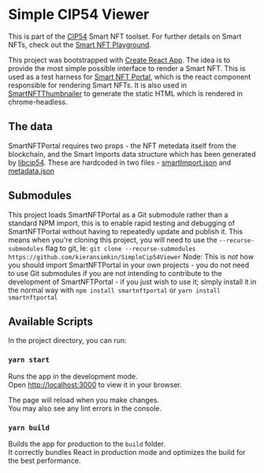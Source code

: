 # Simple CIP54 Viewer

This is part of the [CIP54](https://cips.cardano.org/cips/cip54) Smart NFT toolset. For further details on Smart NFTs, check out the [Smart NFT Playground](https://nft-playground.dev/).

This project was bootstrapped with [Create React App](https://github.com/facebook/create-react-app). The idea is to provide the most simple possible interface to render a Smart NFT.
This is used as a test harness for [Smart NFT Portal](https://github.com/kieransimkin/SmartNFTPortal), which is the react component responsible for rendering Smart NFTs. It is also used in [SmartNFTThumbnailer](https://github.com/kieransimkin/SmartNFTThumbnailer) to generate the static HTML which is rendered in chrome-headless. 

## The data

SmartNFTPortal requires two props - the NFT metedata itself from the blockchain, and the Smart Imports data structure which has been generated by [libcip54](https://github.com/kieransimkin/libcip54). These are hardcoded in two files - [smartImport.json](src/smartImport.json) and [metadata.json](src/metadata.json)

## Submodules

This project loads SmartNFTPortal as a Git submodule rather than a standard NPM import, this is to enable rapid testing and debugging of SmartNFTPortal without having to repeatedly update and publish it. 
This means when you're cloning this project, you will need to use the `--recurse-submodules` flag to git, Ie: `git clone --recurse-submodules https://github.com/kieransimkin/SimpleCip54Viewer`
Node: This is *not* how you should import SmartNFTPortal in your own projects - you do not need to use Git submodules if you are not intending to contribute to the development of SmartNFTPortal - if you just wish to use it; simply install it in the normal way with `npm install smartnftportal` or `yarn install smartnftportal`

## Available Scripts

In the project directory, you can run:

### `yarn start`

Runs the app in the development mode.\
Open [http://localhost:3000](http://localhost:3000) to view it in your browser.

The page will reload when you make changes.\
You may also see any lint errors in the console.

### `yarn build`

Builds the app for production to the `build` folder.\
It correctly bundles React in production mode and optimizes the build for the best performance.